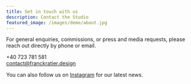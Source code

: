 ```yaml
---
title: Get in touch with us
description: Contact the Studio
featured_image: /images/demo/about.jpg
---
```


For general enquiries, commissions, or press and media requests, please reach out directly by phone or email.

+40 723 781 581 <br/>contact@franckratier.design

You can also follow us on <a href="https://www.instagram.com/franckratier.design/" target="_blank">Instagram</a> for our latest news.
